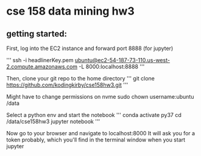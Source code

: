 # cse 158 data mining hw3

## getting started:
First, log into the EC2 instance and forward port 8888 (for jupyter)

'''
ssh -i headlinerKey.pem ubuntu@ec2-54-187-73-110.us-west-2.compute.amazonaws.com -L 8000:localhost:8888
'''

Then, clone your git repo to the home directory
'''
git clone https://github.com/kodingkirby/cse158hw3.git
'''

Might have to change permissions on nvme
sudo chown username:ubuntu /data

Select a python env and start the notebook
'''
conda activate py37
cd /data/cse158hw3
jupyter notebook
'''

Now go to your browser and navigate to localhost:8000
It will ask you for a token probably, which you'll find in the terminal window when you start jupyter

